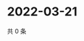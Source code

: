 # 2022-03-21

共 0 条

<!-- BEGIN WEIBO -->
<!-- 最后更新时间 Mon Mar 21 2022 13:11:33 GMT+0800 (China Standard Time) -->

<!-- END WEIBO -->
